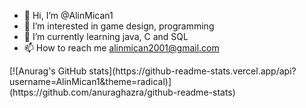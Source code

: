 - 👋 Hi, I’m @AlinMican1
- 👀 I’m interested in game design, programming
- 🌱 I’m currently learning java, C and SQL
- 📫 How to reach me alinmican2001@gmail.com
<!---
AlinMican1/AlinMican1 is a ✨ special ✨ repository because its `README.md` (this file) appears on your GitHub profile.
You can click the Preview link to take a look at your changes.
--->
<div allighn="center">
[![Anurag's GitHub stats](https://github-readme-stats.vercel.app/api?username=AlinMican1&theme=radical)](https://github.com/anuraghazra/github-readme-stats)
</div>
